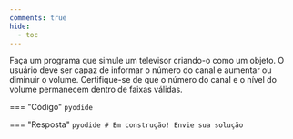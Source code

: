```yaml
---
comments: true
hide:
  - toc
---
```


Faça um programa que simule um televisor criando-o como um objeto. O usuário deve ser capaz de informar o número do canal e aumentar ou diminuir o volume. Certifique-se de que o número do canal e o nível do volume permanecem dentro de faixas válidas.

=== "Código"
	```pyodide
	```

=== "Resposta"
	```pyodide
	# Em construção! Envie sua solução
	```
